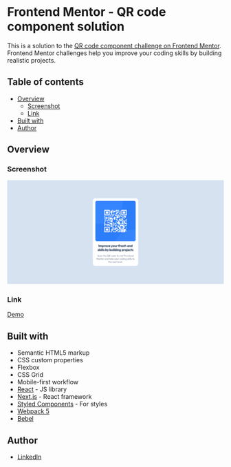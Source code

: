 # Frontend Mentor - QR code component solution

This is a solution to the [QR code component challenge on Frontend Mentor](https://www.frontendmentor.io/challenges/qr-code-component-iux_sIO_H). Frontend Mentor challenges help you improve your coding skills by building realistic projects. 

## Table of contents

- [Overview](#overview)
  - [Screenshot](#screenshot)
  - [Link](#link)
- [Built with](#built-with)
- [Author](#author)

## Overview

### Screenshot

![](./src/assets/screenshot.png)

### Link

[Demo](https://qr-code-component-keven.netlify.app/)

## Built with

- Semantic HTML5 markup
- CSS custom properties
- Flexbox
- CSS Grid
- Mobile-first workflow
- [React](https://reactjs.org/) - JS library
- [Next.js](https://nextjs.org/) - React framework
- [Styled Components](https://styled-components.com/) - For styles
- [Webpack 5](https://webpack.js.org/)
- [Bebel](https://babeljs.io/)

## Author

- [LinkedIn](https://www.linkedin.com/in/kevenpacheco/)
